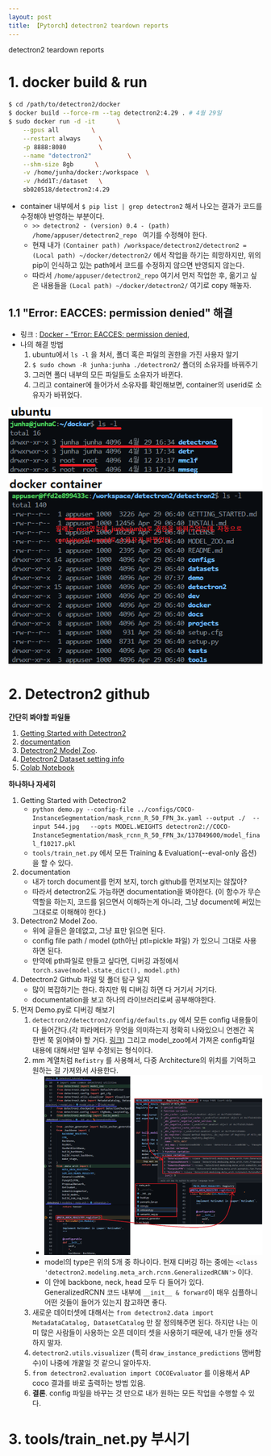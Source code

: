 ```yaml
---
layout: post
title: 【Pytorch】detectron2 teardown reports
---
```


detectron2 teardown reports 

# 1. docker build & run

```sh
$ cd /path/to/detectron2/docker
$ docker build --force-rm --tag detectron2:4.29 . # 4월 29일
$ sudo docker run -d -it      \
    --gpus all         \
    --restart always     \
    -p 8888:8080         \
    --name "detectron2"          \
    --shm-size 8gb      \
    -v /home/junha/docker:/workspace  \
    -v /hdd1T:/dataset   \
    sb020518/detectron2:4.29
```

- container 내부에서 `$ pip list | grep detectron2` 해서 나오는 결과가 코드를 수정해야 반영하는 부분이다.
  - `>> detectron2 - (version) 0.4 - (path) /home/appuser/detectron2_repo ` 여기를 수정해야 한다. 
  - 현재 내가 `(Container path) /workspace/detectron2/detectron2 = (Local path) ~/docker/detectron2/` 에서 작업을 하기는 희망하지만, 위의 pip이 인식하고 있는 path에서 코드를 수정하지 않으면 반영되지 않는다.
  - 따라서 `/home/appuser/detectron2_repo` 여기서 먼저 작업한 후, 옮기고 싶은 내용들을 `(Local path) ~/docker/detectron2/` 여기로 copy 해놓자.



## 1.1 "Error: EACCES: permission denied" 해결

- 링크 : [Docker - “Error: EACCES: permission denied, ](https://stackoverflow.com/questions/55926705/docker-error-eacces-permission-denied-mkdir-project-node-modules-cache)
- 나의 해결 방법
  1. ubuntu에서 `ls -l` 을 처서, 폴더 혹은 파일의 권한을 가진 사용자 알기
  2. `$ sudo chown -R junha:junha ./detectron2/` 폴더의 소유자를 바꿔주기
  3. 그러면 폴더 내부의 모든 파일들도 소유자가 바뀐다.
  4. 그리고 container에 들어가서 소유자를 확인해보면, container의 userid로 소유자가 바뀌었다.     

![image-20210429172627484](https://github.com/junha1125/Imgaes_For_GitBlog/blob/master/Typora-rcv/image-20210429172627484.png?raw=tru)



# 2. Detectron2 github

**간단히 봐야할 파일들**

1. [Getting Started with Detectron2](https://detectron2.readthedocs.io/tutorials/getting_started.html)
2. [documentation](https://detectron2.readthedocs.org/)
3. [Detectron2 Model Zoo](https://github.com/facebookresearch/detectron2/blob/master/MODEL_ZOO.md).
4. [Detectron2 Dataset setting info](https://github.com/facebookresearch/detectron2/tree/master/datasets)
5. [Colab Notebook](https://colab.research.google.com/drive/16jcaJoc6bCFAQ96jDe2HwtXj7BMD_-m5)



**하나하나 자세히**

1. Getting Started with Detectron2
   - `python demo.py --config-file ../configs/COCO-InstanceSegmentation/mask_rcnn_R_50_FPN_3x.yaml --output ./  --input 544.jpg   --opts MODEL.WEIGHTS detectron2://COCO-InstanceSegmentation/mask_rcnn_R_50_FPN_3x/137849600/model_final_f10217.pkl`
   - `tools/train_net.py` 에서 모든 Training & Evaluation(--eval-only 옵션)을 할 수 있다. 
2. documentation
   - 내가 torch document를 먼저 보지, torch github를 먼저보지는 않잖아?
   - 따라서 detectron2도 가능하면 documentation을 봐야한다. (이 함수가 무슨 역할을 하는지, 코드를 읽으면서 이해하는게 아니라, 그냥 document에 써있는 그대로로 이해해야 한다.)
3. Detectron2 Model Zoo.
   - 위에 글들은 쓸데없고, 그냥 표만 읽으면 된다. 
   - config file path / model (pth아닌 ptl=pickle 파일) 가 있으니 그대로 사용하면 된다.
   - 만약에 pth파일로 만들고 싶다면, 디버깅 과정에서 `torch.save(model.state_dict(), model.pth)` 
4. Detectron2 Github 파일 및 폴더 탐구 일지
   - 많이 복잡하기는 한다. 하지만 뭐 디버깅 하면 다 거기서 거기다.
   - documentation을 보고 하나의 라이브러리로써 공부해야한다. 
5. 먼저 Demo.py로 디버깅 해보기
   1. `detectron2/detectron2/config/defaults.py` 에서 모든 config 내용들이 다 들어간다.(각 파라메터가 무엇을 의미하는지 정확히 나와있으니 언젠간 꼭 한번 쭉 읽어봐야 할 거다. [링크](https://github.com/facebookresearch/detectron2/blob/master/detectron2/config/defaults.py)) 그리고 model_zoo에서 가져온 config파일 내용에 대해서만 일부 수정되는 형식이다.
   2. mm 계열처럼 `Refistry` 를 사용해서, 다중 Architecture의 위치를 기억하고 원하는 걸 가져와서 사용한다.   
      - <img src="https://github.com/junha1125/Imgaes_For_GitBlog/blob/master/Typora-rcv/image-20210429214731195.png?raw=tru" alt="image-20210429214731195" style="zoom:80%;" />
      - model의 type은 위의 5개 중 하나이다. 현재 디버깅 하는 중에는 `<class 'detectron2.modeling.meta_arch.rcnn.GeneralizedRCNN'>` 이다. 
      - 이 안에 backbone, neck, head 모두 다 들어가 있다. GeneralizedRCNN 코드 내부에 `__init__ & forward`이 매우 심플하니 어떤 것들이 들어가 있는지 참고하면 좋다.
   3. 새로운 데이터셋에 대해서는 `from detectron2.data import MetadataCatalog, DatasetCatalog` 만 잘 정의해주면 된다. 하지만 나는 이미 많은 사람들이 사용하는 오픈 데이터 셋을 사용하기 때문에, 내가 만들 생각하지 말자.
   4. `detectron2.utils.visualizer` (특히 `draw_instance_predictions` 맴버함수)이 나중에 개꿀일 것 같으니 알아두자.
   5. `from detectron2.evaluation import COCOEvaluator` 를 이용해서 AP coco 결과를 바로 출력하는 방법 있음.
   6. **결론**. config 파일을 바꾸는 것 만으로 내가 원하는 모든 작업을 수행할 수 있다.







# 3. tools/train_net.py 부시기 



















